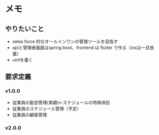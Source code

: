 # メモ
## やりたいこと
- seles force 的なオールインワンの管理ツールを目指す
- apiと管理者画面はspring boot、frontend は flutter で作る（iosは一旦放置）
- umlを書く

## 要求定義

### v1.0.0
- 従業員の勤怠管理(実績)←スケジュールの特殊項目
- 従業員のスケジュール管理（予定）
- 従業員の顧客管理

### v2.0.0